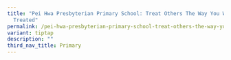 ```yaml
---
title: "Pei Hwa Presbyterian Primary School: Treat Others The Way You Want To Be
  Treated"
permalink: /pei-hwa-presbyterian-primary-school-treat-others-the-way-you-want-to-be-treated/
variant: tiptap
description: ""
third_nav_title: Primary
---
```

